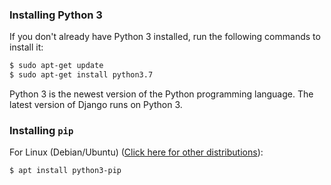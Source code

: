 ### Installing Python 3

If you don't already have Python 3 installed, run the following commands to install it:

```bash
$ sudo apt-get update
$ sudo apt-get install python3.7
```

Python 3 is the newest version of the Python programming language. The latest version of Django runs on Python 3.

### Installing `pip`

For Linux (Debian/Ubuntu) ([Click here for other distributions](https://www.tecmint.com/install-pip-in-linux/)):

```bash
$ apt install python3-pip
```
